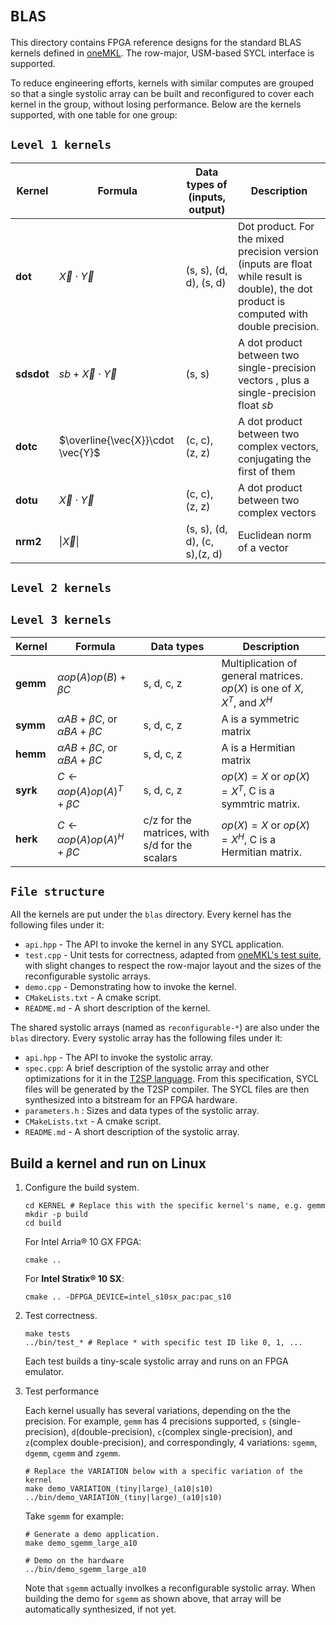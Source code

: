 # `BLAS`

This directory contains FPGA reference designs for the standard BLAS kernels defined in [oneMKL](https://oneapi-src.github.io/oneMKL/domains/blas/blas.html). The row-major, USM-based SYCL interface is supported.

To reduce engineering efforts, kernels with similar computes are grouped so that a single systolic array can be built and reconfigured to cover each kernel in the group, without losing performance. Below are the kernels supported, with one table for one group:

## `Level 1 kernels`


| Kernel            | Formula                           | Data types of (inputs, output)       | Description                          |
| ----------------- | --------------------------------- | -------------------------------------|----------- |
| $\mathbf{dot}$    | $\vec{X}\cdot \vec{Y}$            | (s, s), (d, d), (s, d) | Dot product. For the mixed precision version (inputs are float while result is double), the dot product is computed with double precision. |
| $\mathbf{sdsdot}$ | $sb+\vec{X}\cdot \vec{Y}$         | (s, s)  | A dot product between two single-precision vectors , plus a single-precision float $sb$ |
| $\mathbf{dotc}$   | $\overline{\vec{X}}\cdot \vec{Y}$ | (c, c), (z, z)    | A dot product between two complex vectors, conjugating the first of them  |
| $\mathbf{dotu}$   | $\vec{X}\cdot \vec{Y}$            | (c, c), (z, z)    |  A dot product between two complex vectors  |
| $\mathbf{nrm2}$   | $\|\vec{X}\|$                     |  (s, s), (d, d), (c, s),(z, d)|   Euclidean norm of a vector |




## `Level 2 kernels`


## `Level 3 kernels`

 Kernel          | Formula             | Data types | Description       |
| --------------- | ------------------- | ----------|------- |
| $\mathbf{gemm}$ | $\alpha op(A)op(B)+\beta C$ | s, d, c, z  | Multiplication of general matrices. $op(X)$ is one of $X$, $X^T$, and $X^H$ |
| $\mathbf{symm}$ | $\alpha AB+\beta C$, or  $\alpha BA+\beta C$ |s, d, c, z | A is a symmetric matrix |
| $\mathbf{hemm}$ |$\alpha AB+\beta C$, or  $\alpha BA+\beta C$ |s, d, c, z | A is a Hermitian matrix |
| $\mathbf{syrk}$ | $C \leftarrow \alpha op(A)op(A)^T + \beta C$ | s, d, c, z |$op(X)=X$ or $op(X) = X^T$, C is a symmtric matrix. |
| $\mathbf{herk}$ | $C \leftarrow \alpha op(A)op(A)^H + \beta C$ | c/z for the matrices, with s/d for the scalars |$op(X)=X$ or $op(X) = X^H$, C is a Hermitian matrix. |
 

## `File structure`

All the kernels are put under the `blas` directory. Every kernel has the following files under it:

* `api.hpp` - The API to invoke the kernel in any SYCL application.
* `test.cpp` - Unit tests for correctness, adapted from [oneMKL's test suite](https://github.com/oneapi-src/oneMKL/blob/develop/tests/unit_tests/blas/), with slight changes to respect the row-major layout and the sizes of the reconfigurable systolic arrays.
* `demo.cpp` - Demonstrating how to invoke the kernel.
* `CMakeLists.txt` - A cmake script.
* `README.md` - A short description of the kernel.

The shared systolic arrays (named as `reconfigurable-*`) are also under the `blas` directory. Every systolic array has the following files under it:
* `api.hpp` - The API to invoke the systolic array.
* `spec.cpp`: A brief description of the systolic array and other optimizations for it in the [T2SP language](https://github.com/IntelLabs/t2sp). From this specification, SYCL files will be generated by the T2SP compiler. The SYCL files are then synthesized into a bitstream for an FPGA hardware.
* `parameters.h` : Sizes and data types of the systolic array.
* `CMakeLists.txt` - A cmake script.
* `README.md` - A short description of the systolic array.

## Build a kernel and run on Linux

1. Configure the build system.

    ```shell
    cd KERNEL # Replace this with the specific kernel's name, e.g. gemm
    mkdir -p build
    cd build
    ```
   
    For Intel Arria® 10 GX FPGA:
    ```shell  
    cmake ..
    ```

    For **Intel Stratix® 10 SX**:
    ```shell
    cmake .. -DFPGA_DEVICE=intel_s10sx_pac:pac_s10
    ```

2. Test correctness.

   ```shell
   make tests
   ../bin/test_* # Replace * with specific test ID like 0, 1, ...
   ```

    Each test builds a tiny-scale systolic array and runs on an FPGA emulator.

3. Test performance

    Each kernel usually has several variations, depending on the the precision. For example, `gemm` has 4 precisions supported,  `s` (single-precision), `d`(double-precision), `c`(complex single-precision), and `z`(complex double-precision), and correspondingly, 4 variations: `sgemm`, `dgemm`, `cgemm` and `zgemm`.

    ```shell
    # Replace the VARIATION below with a specific variation of the kernel
    make demo_VARIATION_(tiny|large)_(a10|s10)
    ../bin/demo_VARIATION_(tiny|large)_(a10|s10)
    ```

    Take `sgemm` for example:
    ```shell
    # Generate a demo application.
    make demo_sgemm_large_a10

    # Demo on the hardware
    ../bin/demo_sgemm_large_a10
    ``` 
    Note that `sgemm` actually involkes a reconfigurable systolic array. When building the demo for `sgemm` as shown above, that array will be automatically synthesized, if not yet.

